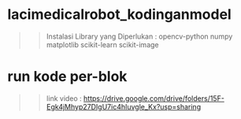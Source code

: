# lacimedicalrobot_kodinganmodel
>> Instalasi Library yang Diperlukan :
opencv-python
numpy
matplotlib
scikit-learn
scikit-image
# run kode per-blok
>> link video : https://drive.google.com/drive/folders/15F-Egk4jMhyp27DIgU7ic4hIuvgle_Kx?usp=sharing 
